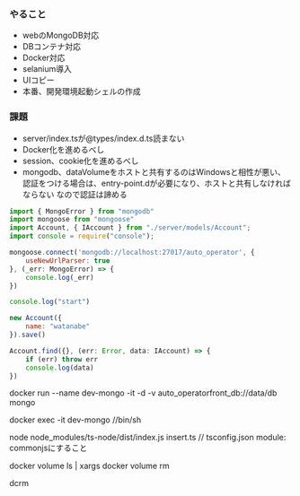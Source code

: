 ### やること

- webのMongoDB対応
- DBコンテナ対応
- Docker対応
- selanium導入
- UIコピー
- 本番、開発環境起動シェルの作成


### 課題

- server/index.tsが@types/index.d.ts読まない
- Docker化を進めるべし
- session、cookie化を進めるべし
- mongodb、dataVolumeをホストと共有するのはWindowsと相性が悪い、
    認証をつける場合は、entry-point.dが必要になり、ホストと共有しなければならない
    なので認証は諦める

```mongo.test.js
import { MongoError } from "mongodb"
import mongoose from "mongoose"
import Account, { IAccount } from "./server/models/Account";
import console = require("console");

mongoose.connect('mongodb://localhost:27017/auto_operator', {
    useNewUrlParser: true
}, (_err: MongoError) => {
    console.log(_err)
})

console.log("start")

new Account({
    name: "watanabe"
}).save()

Account.find({}, (err: Error, data: IAccount) => {
    if (err) throw err
    console.log(data)
})
```

docker run --name dev-mongo -it -d -v auto_operatorfront_db://data/db mongo

docker exec -it dev-mongo //bin/sh

node node_modules/ts-node/dist/index.js insert.ts // tsconfig.json module: commonjsにすること

docker volume ls | xargs docker volume rm

dcrm